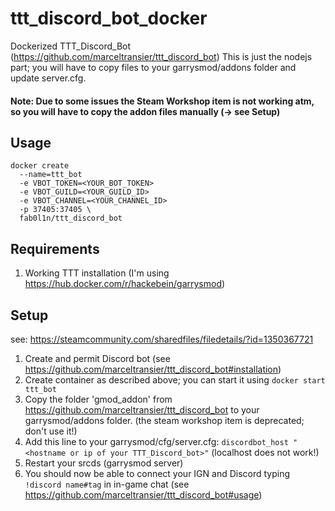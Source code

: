 # ttt_discord_bot_docker
Dockerized TTT_Discord_Bot (https://github.com/marceltransier/ttt_discord_bot)
This is just the nodejs part; you will have to copy files to your garrysmod/addons folder and update server.cfg.
#### Note: Due to some issues the Steam Workshop item is not working atm, so you will have to copy the addon files manually (-> see Setup)

## Usage
```
docker create
  --name=ttt_bot 
  -e VBOT_TOKEN=<YOUR_BOT_TOKEN> 
  -e VBOT_GUILD=<YOUR_GUILD_ID> 
  -e VBOT_CHANNEL=<YOUR_CHANNEL_ID>
  -p 37405:37405 \
  fab0l1n/ttt_discord_bot
```

## Requirements
1. Working TTT installation (I'm using https://hub.docker.com/r/hackebein/garrysmod)

## Setup
see: https://steamcommunity.com/sharedfiles/filedetails/?id=1350367721
1. Create and permit Discord bot (see https://github.com/marceltransier/ttt_discord_bot#installation)
2. Create container as described above; you can start it using `docker start ttt_bot`
3. Copy the folder 'gmod_addon' from https://github.com/marceltransier/ttt_discord_bot to your garrysmod/addons folder. (the steam workshop item is deprecated; don't use it!)
4. Add this line to your garrysmod/cfg/server.cfg: `discordbot_host "<hostname or ip of your TTT_Discord_bot>"` (localhost does not work!)
5. Restart your srcds (garrysmod server)
6. You should now be able to connect your IGN and Discord typing `!discord name#tag` in in-game chat (see https://github.com/marceltransier/ttt_discord_bot#usage)
